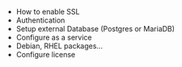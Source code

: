- How to enable SSL 
- Authentication
- Setup external Database (Postgres or MariaDB)
- Configure as a service
- Debian, RHEL packages...
- Configure license 